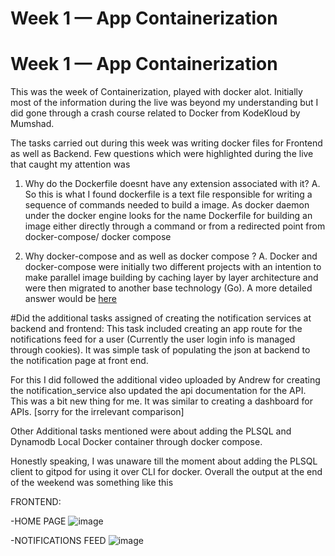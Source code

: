 # Week 1 — App Containerization

# Week 1 — App Containerization

This was the week of Containerization, played with docker alot. Initially most of the information during the live was beyond my understanding but I did gone through a crash course related to Docker from KodeKloud by Mumshad.

The tasks carried out during this week was writing docker files for Frontend as well as Backend. Few questions which were highlighted during the live that caught my attention was 
1. Why do the Dockerfile doesnt have any extension associated with it?
A. So this is what I found dockerfile is a text file responsible for writing a sequence of commands needed to build a image. As docker daemon under the docker engine looks for the name Dockerfile for building an image either directly through a command or from a redirected point from docker-compose/ docker compose

2. Why docker-compose and as well as docker compose ?
A. Docker and docker-compose were initially two different projects with an intention to make parallel image building by caching layer by layer architecture and were then migrated to another base technology (Go). A more detailed answer would be <a href="https://stackoverflow.com/a/66516826">here</a>

#Did the additional tasks assigned of creating the notification services at backend and frontend:
This task included creating an app route for the notifications feed for a user (Currently the user login info is managed through cookies). It was simple task of populating the json at backend to the notification page at front end. 

For this I did followed the additional video uploaded by Andrew for creating the notification_service also updated the api documentation for the API. This was a bit new thing for me. It was similar to creating a dashboard for APIs. [sorry for the irrelevant comparison]

Other Additional tasks mentioned were about adding the PLSQL and Dynamodb Local Docker container through docker compose.

Honestly speaking, I was unaware till the moment about adding the PLSQL client to gitpod for using it over CLI for docker. Overall the output at the end of the weekend was something like this

FRONTEND:

  -HOME PAGE
  ![image](https://user-images.githubusercontent.com/112432267/222167942-a04f7136-5735-45fc-9413-53ab1cb07910.png)
  
  -NOTIFICATIONS FEED
  ![image](https://user-images.githubusercontent.com/112432267/222168077-82958228-1dca-4620-a7c1-2b0d82ba1e58.png)
  
 
